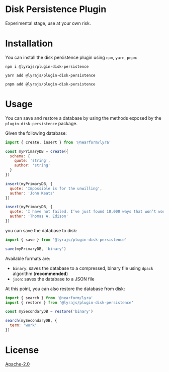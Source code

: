 # Disk Persistence Plugin

Experimental stage, use at your own risk.

# Installation

You can install the disk persistence plugin using `npm`, `yarn`, `pnpm`:

```
npm i @lyrajs/plugin-disk-persistence
```

```
yarn add @lyrajs/plugin-disk-persistence
```

```
pnpm add @lyrajs/plugin-disk-persistence
```

# Usage

You can save and restore a database by using the methods exposed by the `plugin-disk-persistence` package. <br />

Given the following database:

```js
import { create, insert } from '@nearform/lyra'

const myPrimaryDB = create({
  schema: {
    quote: 'string',
    author: 'string'
  }
})

insert(myPrimaryDB, {
  quote: 'Impossible is for the unwilling',
  author: 'John Keats'
})

insert(myPrimaryDB, {
  quote: 'I have not failed. I’ve just found 10,000 ways that won’t work.',
  author: 'Thomas A. Edison'
})
```

you can save the database to disk:

```js
import { save } from '@lyrajs/plugin-disk-persistence'

save(myPrimaryDB, 'binary')
```

Available formats are:

- `binary`: saves the database to a compressed, binary file using `dpack` algorithm (**recommended**)
- `json`: saves the database to a JSON file

At this point, you can also restore the database from disk:

```js
import { search } from '@nearform/lyra'
import { restore } from '@lyrajs/plugin-disk-persistence'

const mySecondaryDB = restore('binary')

search(mySecondaryDB, {
  term: 'work'
})
```

# License
[Apache-2.0](/LICENSE.md)